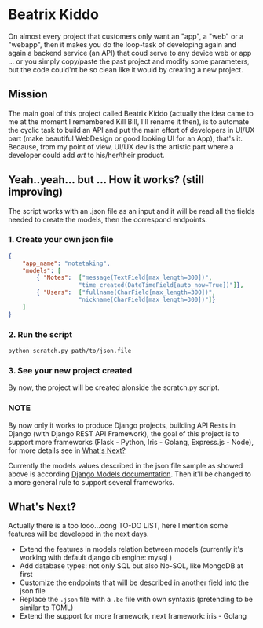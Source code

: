 # Beatrix Kiddo

On almost every project that customers only want an "app", a "web" or a "webapp", then it makes you do the loop-task of developing again and again a backend service (an API) that coud serve to any device web or app ... or you simply copy/paste the past project and modify some parameters, but the code could'nt be so clean like it would by creating a new project.


## Mission
The main goal of this project called Beatrix Kiddo (actually the idea came to me at the moment I remembered Kill Bill, I'll rename it then), is to automate the cyclic task to build an API and put the main effort of developers in UI/UX part (make beautiful WebDesign or good looking UI for an App), that's it. Because, from my point of view, UI/UX dev is the artistic part where a developer could add *art* to his/her/their product.

## Yeah..yeah... but ... How it works? (still improving)

The script works with an .json file as an input and it will be read all the fields needed to create the models, then the correspond endpoints.

### 1. Create your own json file
```json
{
    "app_name": "notetaking",
    "models": [
        { "Notes":	["message(TextField[max_length=300])",
                    "time_created(DateTimeField[auto_now=True])"]},
        { "Users": 	["fullname(CharField[max_length=300])",
                    "nickname(CharField[max_length=300])"]}
    ]
}
```
### 2. Run the script
`python scratch.py path/to/json.file`

### 3. See your new project created
By now, the project will be created alonside the scratch.py script.

### NOTE
By now only it works to produce Django projects, building API Rests in Django (with Django REST API Framework), the goal of this project is to support more frameworks (Flask - Python, Iris - Golang, Express.js - Node), for more details see in [What's Next?]

Currently the models values described in the json file sample as showed above is according [Django Models documentation]. Then it'll be changed to a more general rule to support several frameworks.

[What's Next?]: http://www.reddit.com
[Django Models documentation]: https://docs.djangoproject.com/en/1.11/topics/db/models/#


## What's Next?

Actually there is a too looo...oong TO-DO LIST, here I mention some features will be developed in the next days.

* Extend the features in models relation between models (currently it's working with default django db engine: mysql  )
* Add database types: not only SQL but also No-SQL, like MongoDB at first
* Customize the endpoints that will be described in another field into the json file
* Replace the `.json` file with a `.be` file with own syntaxis (pretending to be similar to TOML)
* Extend the support for more framework, next framework: iris - Golang